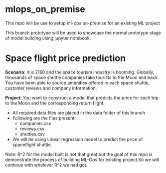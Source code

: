 # mlops_on_premise
This repo will be use to setup ml-ops on-premise for an existing ML project

This branch prototype will be used to showcase the normal prototype stage of model building using jupyter notebook.

# Space flight price prediction

**Scenario**: It is 2160 and the space tourism industry is booming. Globally, thousands of space shuttle companies take tourists to the Moon and back. You have been able to source amenities offered in each space shuttle, customer reviews and company information.

**Project**: You want to construct a model that predicts the price for each trip to the Moon and the corresponding return flight.

- All required data files are placed in the data folder of this branch
- Following are the files present:
    - companies.csv
    - reviews.csv
    - shuttles.csv
- We will be using Linear regression model to predict the price of spaceflight shuttle.

Note: R^2 for the model built is not that great but the goal of this repo is demonstrate the process of building ML-Ops for existing project.So we will continue with whatever R^2 we had got.  
